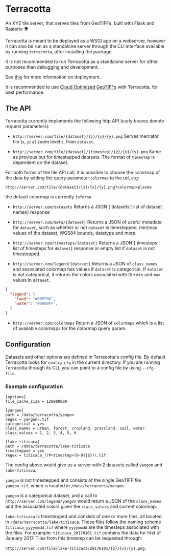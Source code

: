 # Terracotta
An XYZ tile server, that serves tiles from GeoTIFFs. built with Flask and Rasterio :earth_africa:

Terracotta is meant to be deployed as a WSGI app on a webserver, however it can also be run as a standalone server through the CLI interface available by running `terracotta`, after installing the package.

It is not recommended to run Terracotta as a standalone server for other purposes than debugging and development.

See [this](http://flask.pocoo.org/docs/0.12/deploying/) for more information on deployment.

It is recommended to use [Cloud Optimized GeoTIFFs](http://www.cogeo.org) with Terracotta, for best performance.

## The API
Terracotta currently implements the following http API (curly braces denote request parameters):

- `http://server.com/tile/{dataset}/{z}/{x}/{y}.png`
Serves mercator tile (`x`, `y`) at zoom level `z`, from `dataset`.

- `http://server.com/tile/{dataset}/{timestep}/{z}/{x}/{y}.png`
Same as previous but for timestepped datasets.
The format of `timestep` is dependent on the dataset.

For both forms of the tile API call, it is possible to choose the colormap
of the data by adding the query parameter `colormap` to the url, e.g:

`http://server.com/tile/{dataset}/{z}/{x}/{y}.png?colormap=plasma`

the default colormap is currently `inferno`

- `http://server.com/datasets`
Returns a JSON {'datasets': list of dataset names} response

- `http://server.com/meta/{dataset}`
Returns a JSON of useful metadata for `dataset`, such as whether or not `dataset` is timestepped,
min/max values of the dataset, WGS84 bounds, datatype and more.

- `http://server.com/timesteps/{dataset}`
Returns a JSON {'timesteps': list of timesteps for `dataset`} response
or empty list if `dataset` is not timestepped.

- `http://server.com/legend/{dataset}`
Returns a JSON of `class_names` and associated colormap hex values if `dataset` is categorical.
If `dataset` is not categorical, it returns the colors associated with the `min` and `max` values in `dataset`.

```json
{
  "legend": {
    "land": "#00FF00",
    "water": "#0000FF",
  }
}
```

- `http://server.com/colormaps`
Return a JSON of `colormaps` which is a list of available colormaps for the colormap query param.

## Configuration
Datasets and other options are defined in Terracotta's config file.
By default Terracotta looks for `config.cfg` in the current directory.
If you are running Terracotta through its CLI, you can point to a config file by using `--cfg-file`.

### Example configuration
```
[options]
tile_cache_size = 128000000

[yangon]
path = /data/terracotta/yangon
regex = yangon\.tif
categorical = yes
class_names = urban, forest, cropland, grassland, soil, water
class_values = 1, 2, 3, 4, 5, 6

[lake-titicaca]
path = /data/terracotta/lake-titicaca
timestepped = yes
regex = titicaca_(?P<timestep>[0-9]{8})\.tif
```

The config above would give us a server with 2 datasets called `yangon` and `lake-titicaca`.

`yangon` is not timestepped and consists of the single GeoTIFF file `yangon.tif`, which is located in
`/data/terracotta/yangon`.

`yangon` is a categorical dataset, and a call to `http://server.com/legend/yangon` would return a JSON
of the `class_names` and the associated colors given the `class_values` and current colormap.

`lake-titicaca` is timestepped and consists of one or more files, all located in `/data/terracotta/lake-titicaca`.
These files follow the naming scheme `titicaca_yyyymmdd.tif` where `yyyymmdd` are the timesteps associated with the files.
For example: `titicaca_20170101.tif` contains the data for first of January 2017. Tiles from this timestep can be requested through:

`http://server.com/tile/lake-titicaca/20170101/{z}/{x}/{y}.png`.

